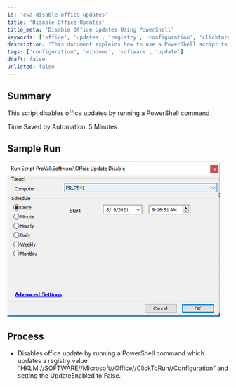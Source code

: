 ```yaml
---
id: 'cwa-disable-office-updates'
title: 'Disable Office Updates'
title_meta: 'Disable Office Updates Using PowerShell'
keywords: ['office', 'updates', 'registry', 'configuration', 'clicktorun']
description: 'This document explains how to use a PowerShell script to disable Office updates by modifying a registry value. The process is straightforward and saves time by automating the update disabling procedure.'
tags: ['configuration', 'windows', 'software', 'update']
draft: false
unlisted: false
---
```

## Summary

This script disables office updates by running a PowerShell command

Time Saved by Automation: 5 Minutes

## Sample Run

![Sample Run](../../../static/img/Office-Update-Disable/image_1.png)

## Process

- Disables office update by running a PowerShell command which updates a registry value “HKLM://SOFTWARE//Microsoft//Office//ClickToRun//Configuration” and setting the UpdateEnabled to False.





